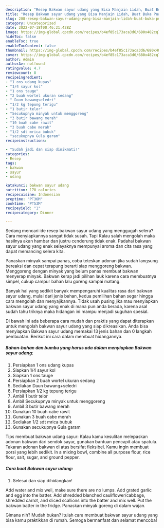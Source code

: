 ```yaml
---
description: "Resep Bakwan sayur udang yang Bisa Manjain Lidah, Buat Buka Puasa}"
title: "Resep Bakwan sayur udang yang Bisa Manjain Lidah, Buat Buka Puasa}"
slug: 208-resep-bakwan-sayur-udang-yang-bisa-manjain-lidah-buat-buka-puasa
category: Uncategorized
date: 2022-07-18T00:46:21.428Z
image: https://img-global.cpcdn.com/recipes/b4ef85c173aca3d6/680x482cq70/bakwan-sayur-udang-foto-resep-utama.jpg
hideToc: false
enableToc: true
enableTocContent: false
thumbnail: https://img-global.cpcdn.com/recipes/b4ef85c173aca3d6/680x482cq70/bakwan-sayur-udang-foto-resep-utama.jpg
cover: https://img-global.cpcdn.com/recipes/b4ef85c173aca3d6/680x482cq70/bakwan-sayur-udang-foto-resep-utama.jpg
author: Admin
authorAv: notfound
ratingvalue: 4.7
reviewcount: 8
recipeingredient:
- "1 ons udang kupas"
- "1/4 sayur kol"
- "1 ons tauge"
- "2 buah wortel ukuran sedang"
- " Daun bawangseledri"
- "1/2 kg tepung terigu"
- "1 butir telor"
- "Secukupnya minyak untuk menggoreng"
- "3 butir bawang merah"
- "10 buah cabe rawit"
- "3 buah cabe merah"
- "1/2 sdt mrica bubuk"
- "secukupnya Gula garam"
recipeinstructions:

- "Sudah jadi dan siap dinikmati!"
categories:
- Resep
tags:
- bakwan
- sayur
- udang

katakunci: bakwan sayur udang 
nutrition: 178 calories
recipecuisine: Indonesian
preptime: "PT36M"
cooktime: "PT53M"
recipeyield: "1"
recipecategory: Dinner

---
```



Sedang mencari ide resep bakwan sayur udang yang menggugah selera? Cara menyiapkannya sangat tidak susah. Tapi Kalau salah mengolah maka hasilnya akan hambar dan justru cenderung tidak enak. Padahal bakwan sayur udang yang enak selayaknya mempunyai aroma dan cita rasa yang dapat memancing selera kita.


Panaskan minyak sampai panas, coba teteskan adonan jika sudah langsung bereaksi dan cepat terapung berarti siap menggoreng bakwan. Menggoreng dengan minyak yang belum panas membuat bakwan menyerap minyak. Bakwan kerap jadi pilihan lauk karena cara membuatnya simpel, cukup campur bahan lalu goreng sampai matang.

Banyak hal yang sedikit banyak mempengaruhi kualitas rasa dari bakwan sayur udang, mulai dari jenis bahan, kedua pemilihan bahan segar hingga cara mengolah dan menyajikannya. Tidak usah pusing jika mau menyiapkan bakwan sayur udang yang enak di mana pun anda berada, karena asal sudah tahu triknya maka hidangan ini mampu menjadi suguhan spesial.


Di bawah ini ada beberapa cara mudah dan praktis yang dapat diterapkan untuk mengolah bakwan sayur udang yang siap dikreasikan. Anda bisa menyiapkan Bakwan sayur udang memakai 13 jenis bahan dan 0 langkah pembuatan. Berikut ini cara dalam membuat hidangannya.

<!--inarticleads1-->

##### Bahan-bahan dan bumbu yang harus ada dalam menyiapkan Bakwan sayur udang:

1. Persiapkan 1 ons udang kupas
1. Siapkan 1/4 sayur kol
1. Siapkan 1 ons tauge
1. Persiapkan 2 buah wortel ukuran sedang
1. Sediakan  Daun bawang+seledri
1. Persiapkan 1/2 kg tepung terigu
1. Ambil 1 butir telor
1. Ambil Secukupnya minyak untuk menggoreng
1. Ambil 3 butir bawang merah
1. Gunakan 10 buah cabe rawit
1. Gunakan 3 buah cabe merah
1. Sediakan 1/2 sdt mrica bubuk
1. Gunakan secukupnya Gula garam


Tips membuat bakwan udang sayur: Kalau kamu kesulitan melepaskan adonan bakwan dari sendok sayur, gunakan bantuan pencapit atau spatula. Takaran adonan bakwan di atas bersifat fleksibel. Kamu ingin membuat porsi yang lebih sedikit. In a mixing bowl, combine all purpose flour, rice flour, salt, sugar, and ground pepper. 

<!--inarticleads2-->

##### Cara buat Bakwan sayur udang:


1. Selesai dan siap dihidangkan!

Add water and mix well, make sure there are no lumps. Add grated garlic and egg into the batter. Add shredded blanched cauliflower/cabbage, shredded carrot, and sliced scallions into the batter and mix well. Put the bakwan batter in the fridge. Panaskan minyak goreng di dalam wajan. 

Gimana nih? Mudah bukan? Itulah cara membuat bakwan sayur udang yang bisa kamu praktikkan di rumah. Semoga bermanfaat dan selamat mencoba!
